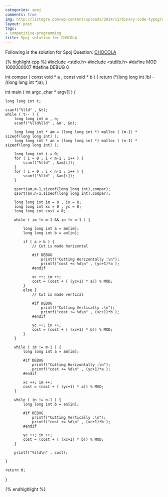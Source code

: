 ```yaml
---
categories: spoj
comments: true
img: http://listogre.com/wp-content/uploads/2014/11/binary-code-typography-hd-wallpaper-1920x1080-2619-672x372.png
layout: post
tags:
- competitive-programming
title: Spoj solution for CHOCOLA
---
```


Following is the solution for Spoj Question: [CHOCOLA](http://www.spoj.com/problems/CHOCOLA/)

{% highlight cpp %}
#include <stdio.h>
#include <stdlib.h>
#define MOD 1000000007
#define DEBUG 0

int compar ( const void * a , const void * b ) {
	return (*(long long int *)b) - (*(long long int *)a);
}

int main ( int argc ,char * argv[] ) {

	long long int t;

	scanf("%lld" , &t);
	while ( t-- ) {
		long long int m , n;
		scanf("%lld%lld" , &m , &n);

		long long int * am = (long long int *) malloc ( (m-1) * sizeof(long long int) );
		long long int * an = (long long int *) malloc ( (n-1) * sizeof(long long int) );

		long long int i = 0;
		for ( i = 0 ; i < m-1 ; i++ ) {
			scanf("%lld" , &am[i]);
		}
		for ( i = 0 ; i < n-1 ; i++ ) {
			scanf("%lld" , &an[i]);
		}
		
		qsort(am,m-1,sizeof(long long int),compar);
		qsort(an,n-1,sizeof(long long int),compar);

		long long int im = 0 , in = 0;
		long long int xc = 0 , yc = 0;
		long long int cost = 0;

		while ( im != m-1 && in != n-1 ) {

			long long int a = am[im];
			long long int b = an[in];

			if ( a > b ) {
				// Cut is made horizontal

				#if DEBUG
					printf("Cutting Horizontally :\n");
					printf("cost += %d\n" , (yc+1)*a );
				#endif

				xc ++; im ++;
				cost = (cost + ( (yc+1) * a)) % MOD;
			}
			else {
				// Cut is made vertical

				#if DEBUG
					printf("Cutting Vertically :\n");
					printf("cost += %d\n" , (xc+1)*b );
				#endif

				yc ++; in ++;
				cost = (cost + ( (xc+1) * b)) % MOD;
			}
		}

		while ( im != m-1 ) {
			long long int a = am[im];

			#if DEBUG
				printf("Cutting Horizontally :\n");
				printf("cost += %d\n" , (yc+1)*a );
			#endif

			xc ++; im ++;
			cost = (cost + ( (yc+1) * a)) % MOD;
		}
		
		while ( in != n-1 ) {
			long long int b = an[in];

			#if DEBUG
				printf("Cutting Vertically :\n");
				printf("cost += %d\n" , (xc+1)*b );
			#endif

			yc ++; in ++;
			cost = (cost + ( (xc+1) * b)) % MOD;
		}

		printf("%lld\n" , cost);

	}

	return 0;
}

{% endhighlight %}